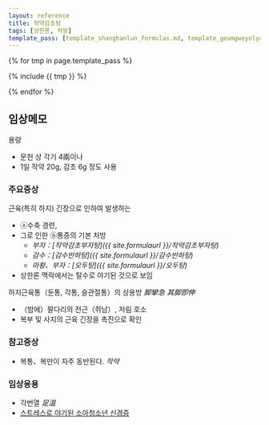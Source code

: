 ```yaml
---
layout: reference
title: 작약감초탕
tags: [상한론, 처방]
template_pass: [template_shanghanlun_formulas.md, template_geumgweyolyag_formulas.md, template_etc_formulas.md]
---
```



{% for tmp in page.template_pass %}

{% include {{ tmp }} %}

{% endfor %}

## 임상메모

용량
* 문헌 상 각기 4兩이나
* 1일 작약 20g, 감초 6g 정도 사용

### 주요증상

근육(특히 하지) 긴장으로 인하여 발생하는
* ⓐ수축 경련,
* 그로 인한 ⓑ통증의 기본 처방
  - _부자：[작약감초부자탕]({{ site.formulaurl }}/작약감초부자탕)_
  - _감수：[감수반하탕]({{ site.formulaurl }}/감수반하탕)_
  - _마황、부자：[오두탕]({{ site.formulaurl }}/오두탕)_
* 상한론 맥락에서는 탈수로 야기된 것으로 보임

하지근육통（둔통, 각통, 슬관절통）의 상용방 _脚攣急_ _其脚卽伸_
* （밤에）팔다리의 전근（쥐남）, 저림 호소
* 복부 및 사지의 근육 긴장을 촉진으로 확인

### 참고증상

* 복통、복만이 자주 동반된다. _작약_

### 임상응용

* 각번열 _足溫_
* [스트레스로 야기된 소아청소년 신경증]({{site.sympurl}}/@소아청소년_신경증)
